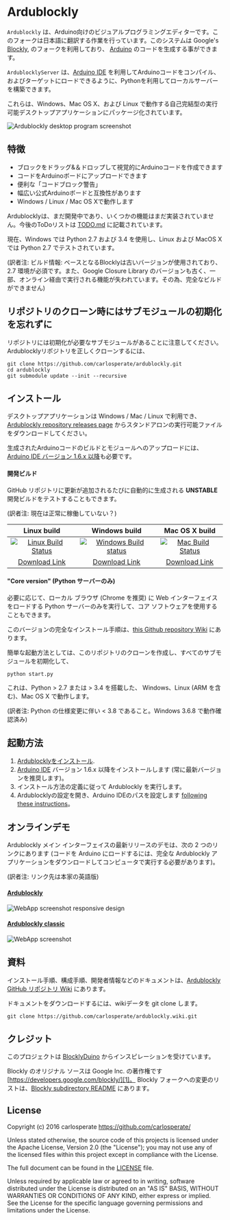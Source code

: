# Ardublockly
`Ardublockly` は、Arduino向けのビジュアルプログラミングエディターです。このフォークは日本語に翻訳する作業を行っています。このシステムは Google's [Blockly][1], のフォークを利用しており、 [Arduino][15] のコードを生成する事ができます。

`ArdublocklyServer` は、[Arduino IDE][2] を利用してArduinoコードをコンパイル、およびターゲットにロードできるように、Pythonを利用してローカルサーバーを構築できます。

これらは、Windows、Mac OS X、および Linux で動作する自己完結型の実行可能デスクトップアプリケーションにパッケージ化されています。

![Ardublockly desktop program screenshot][desktop_screeshot]


## 特徴
* ブロックをドラッグ&＆ドロップして視覚的にArduinoコードを作成できます
* コードをArduinoボードにアップロードできます
* 便利な「コードブロック警告」
* 幅広い公式Arduinoボードと互換性があります
* Windows / Linux / Mac OS Xで動作します

Ardublocklyは、まだ開発中であり、いくつかの機能はまだ実装されていません。今後のToDoリストは [TODO.md][3] に記載されています。

現在、Windows では Python 2.7 および 3.4 を使用し、Linux および MacOS X では Python 2.7 でテストされています。

(訳者注: ビルド情報: ベースとなるBlocklyは古いバージョンが使用されており、2.7 環境が必須です。また、Google Closure Library のバージョンも古く、一部、オンライン経由で実行される機能が失われています。その為、完全なビルドができません)


## リポジトリのクローン時にはサブモジュールの初期化を忘れずに
リポジトリには初期化が必要なサブモジュールがあることに注意してください。Ardublocklyリポジトリを正しくクローンするには、

```
git clone https://github.com/carlosperate/ardublockly.git
cd ardublockly
git submodule update --init --recursive
```


## インストール
デスクトップアプリケーションは Windows / Mac / Linux で利用でき、[Ardublockly repository releases page][4] からスタンドアロンの実行可能ファイルをダウンロードしてください。

生成されたArduinoコードのビルドとモジュールへのアップロードには、[Arduino IDE バージョン 1.6.x 以降][2]も必要です。

#### 開発ビルド
GitHub リポジトリに更新が追加されるたびに自動的に生成される __UNSTABLE__ 開発ビルドをテストすることもできます。

(訳者注: 現在は正常に稼働していない？)

| Linux build         | Windows build       | Mac OS X build       |
|:-------------------:|:-------------------:|:--------------------:|
| [![Linux Build Status](https://circleci.com/gh/carlosperate/ardublockly/tree/master.svg?style=svg)](https://circleci.com/gh/carlosperate/ardublockly/tree/master) | [![Windows Build status](https://ci.appveyor.com/api/projects/status/t877g920hdiifc2i?svg=true)](https://ci.appveyor.com/project/carlosperate/ardublockly) | [![Mac Build Status](https://travis-ci.org/carlosperate/ardublockly.svg?branch=master)](https://travis-ci.org/carlosperate/ardublockly) |
| [Download Link][12] | [Download Link][13] | [Download Link][14]  |

#### "Core version" (Python サーバーのみ)
必要に応じて、ローカル ブラウザ (Chrome を推奨) に Web インターフェイスをロードする Python サーバーのみを実行して、コア ソフトウェアを使用することもできます。

このバージョンの完全なインストール手順は、[this Github repository Wiki][5] にあります。

簡単な起動方法としては、このリポジトリのクローンを作成し、すべてのサブモジュールを初期化して、

```
python start.py
```

これは、Python > 2.7 または > 3.4 を搭載した、 Windows、Linux (ARM を含む)、Mac OS X で動作します。

(訳者注: Python の仕様変更に伴い < 3.8 であること。Windows 3.6.8 で動作確認済み)


## 起動方法
1. [Ardublocklyをインストール][5].
2. [Arduino IDE][2] バージョン 1.6.x 以降をインストールします (常に最新バージョンを推奨します)。
3. インストール方法の定義に従って Ardublockly を実行します。
3. Ardublocklyの設定を開き、Arduino IDEのパスを設定します [following these instructions][6]。


## オンラインデモ
Ardublockly メイン インターフェイスの最新リリースのデモは、次の 2 つのリンクにあります (コードを Arduino にロードするには、完全な Ardublockly アプリケーションをダウンロードしてコンピュータで実行する必要があります)。

(訳者注: リンク先は本家の英語版)

#### [Ardublockly][10]
![WebApp screenshot responsive design][web_screenshot_responsive]

#### [Ardublockly classic][11]
![WebApp screenshot][web_screenshot_classic]


## 資料
インストール手順、構成手順、開発者情報などのドキュメントは、[Ardublockly GitHub リポジトリ Wiki][7] にあります。

ドキュメントをダウンロードするには、wikiデータを git clone します。

```
git clone https://github.com/carlosperate/ardublockly.wiki.git
```


## クレジット
このプロジェクトは [BlocklyDuino][16] からインスピレーションを受けています。

Blockly のオリジナル ソースは Google Inc. の著作権です [https://developers.google.com/blockly/][1]。 Blockly フォークへの変更のリストは、[Blockly subdirectory README][17] にあります。


## License
Copyright (c) 2016 carlosperate https://github.com/carlosperate/

Unless stated otherwise, the source code of this projects is
licensed under the Apache License, Version 2.0 (the "License");
you may not use any of the licensed files within this project
except in compliance with the License.

The full document can be found in the [LICENSE][9] file.

Unless required by applicable law or agreed to in writing, software
distributed under the License is distributed on an "AS IS" BASIS,
WITHOUT WARRANTIES OR CONDITIONS OF ANY KIND, either express or implied.
See the License for the specific language governing permissions and
limitations under the License.


[1]: https://developers.google.com/blockly/
[2]: http://www.arduino.cc/en/main/software/
[3]: TODO.md
[4]: https://github.com/carlosperate/ardublockly/releases/
[5]: https://github.com/carlosperate/ardublockly/wiki/Installing-Ardublockly
[6]: https://github.com/carlosperate/ardublockly/wiki/Configure-Ardublockly
[7]: https://github.com/carlosperate/ardublockly/wiki
[8]: https://github.com/carlosperate/ardublockly/compare/blockly-original...master
[9]: https://github.com/carlosperate/ardublockly/blob/master/LICENSE
[10]: http://ardublockly.embeddedlog.com/demo/index.html
[11]: http://ardublockly.embeddedlog.com/demo/classic/index.html
[12]: http://ardublockly-builds.s3-website-us-west-2.amazonaws.com/index.html?prefix=linux/
[13]: http://ardublockly-builds.s3-website-us-west-2.amazonaws.com/index.html?prefix=windows/
[14]: http://ardublockly-builds.s3-website-us-west-2.amazonaws.com/index.html?prefix=mac/
[15]: http://www.arduino.cc
[16]: https://github.com/BlocklyDuino/BlocklyDuino
[17]: blockly/README.md

[desktop_screeshot]: http://carlosperate.github.io/ardublockly/images/screenshot_desktop_1.png
[web_screenshot_responsive]: http://carlosperate.github.io/ardublockly/images/screenshot_material_all_small.jpg
[web_screenshot_classic]: http://carlosperate.github.io/ardublockly/images/screenshot_1.png
